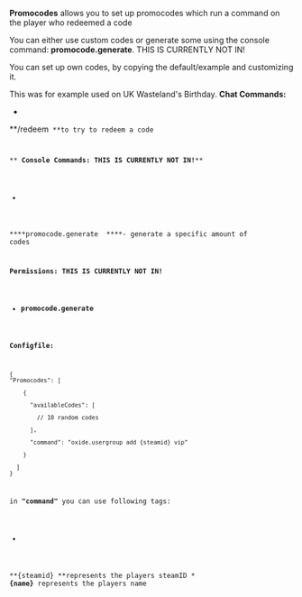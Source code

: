 **Promocodes** allows you to set up promocodes which run a command on the player who redeemed a code

You can either use custom codes or generate some using the console command: **promocode.generate**. THIS IS CURRENTLY NOT IN!

You can set up own codes, by copying the default/example and customizing it.

This was for example used on UK Wasteland's Birthday. 
**Chat Commands:**


* 
**/redeem<code> **to try to redeem a code


**
**Console Commands: THIS IS CURRENTLY NOT IN!****


* 
****promocode.generate <amount> ****- generate a specific amount of codes


**Permissions: THIS IS CURRENTLY NOT IN!**


* **promocode.generate**


**Configfile:**

````
{
"Promocodes": [

    {

      "availableCodes": [

        // 10 random codes

      ],

      "command": "oxide.usergroup add {steamid} vip"

    }

  ]
}
````

in **"command"** you can use following tags:


* 
**{steamid} **represents the players steamID
* 
**{name}** represents the players name